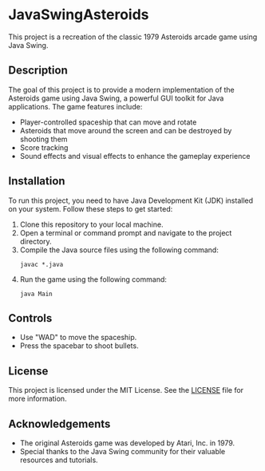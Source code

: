 # JavaSwingAsteroids

This project is a recreation of the classic 1979 Asteroids arcade game using Java Swing.

## Description

The goal of this project is to provide a modern implementation of the Asteroids game using Java Swing, a powerful GUI toolkit for Java applications. The game features include:

- Player-controlled spaceship that can move and rotate
- Asteroids that move around the screen and can be destroyed by shooting them
- Score tracking
- Sound effects and visual effects to enhance the gameplay experience

## Installation

To run this project, you need to have Java Development Kit (JDK) installed on your system. Follow these steps to get started:

1. Clone this repository to your local machine.
2. Open a terminal or command prompt and navigate to the project directory.
3. Compile the Java source files using the following command:
    ```
    javac *.java
    ```
4. Run the game using the following command:
    ```
    java Main
    ```

## Controls

- Use "WAD" to move the spaceship.
- Press the spacebar to shoot bullets.

## License

This project is licensed under the MIT License. See the [LICENSE](LICENSE) file for more information.

## Acknowledgements

- The original Asteroids game was developed by Atari, Inc. in 1979.
- Special thanks to the Java Swing community for their valuable resources and tutorials.
